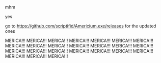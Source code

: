 mhm

yes

go to https://github.com/scriptifid/Americium.exe/releases for the updated ones

MERICA!!!
MERICA!!!
MERICA!!!
MERICA!!!
MERICA!!!
MERICA!!!
MERICA!!!
MERICA!!!
MERICA!!!
MERICA!!!
MERICA!!!
MERICA!!!
MERICA!!!
MERICA!!!
MERICA!!!
MERICA!!!
MERICA!!!
MERICA!!!
MERICA!!!
MERICA!!!
MERICA!!!
MERICA!!!
MERICA!!!
MERICA!!!
